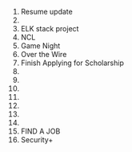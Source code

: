 1. Resume update
2. 
3. ELK stack project
4. NCL
5. Game Night
6. Over the Wire
7.  Finish Applying for Scholarship
8. 
9.  
10.  
11.  
12. 
13. 
14. 
15. FIND A JOB
16. Security+ 
